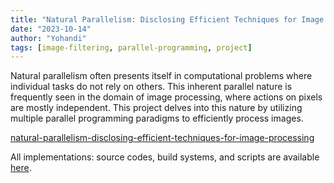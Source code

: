 ```yaml
---
title: "Natural Parallelism: Disclosing Efficient Techniques for Image Processing"
date: "2023-10-14"
author: "Yohandi"
tags: [image-filtering, parallel-programming, project]
---
```


Natural parallelism often presents itself in computational problems where individual tasks do not rely on others. This inherent parallel nature is frequently seen in the domain of image processing, where actions on pixels are mostly independent. This project delves into this nature by utilizing multiple parallel programming paradigms to efficiently process images.

[natural-parallelism-disclosing-efficient-techniques-for-image-processing](/posts/resources/natural-parallelism/natural-parallelism-disclosing-efficient-techniques-for-image-processing.pdf)

All implementations: source codes, build systems, and scripts are available [here](https://github.com/bukanyohandi/natural-parallelism-disclosing-efficient-techniques-for-image-processing).